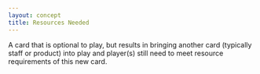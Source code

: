 ```yaml
---
layout: concept
title: Resources Needed
---
```


A card that is optional to play, but results in bringing another card (typically staff or product) into play and player(s) still need to meet resource requirements of this new card.
